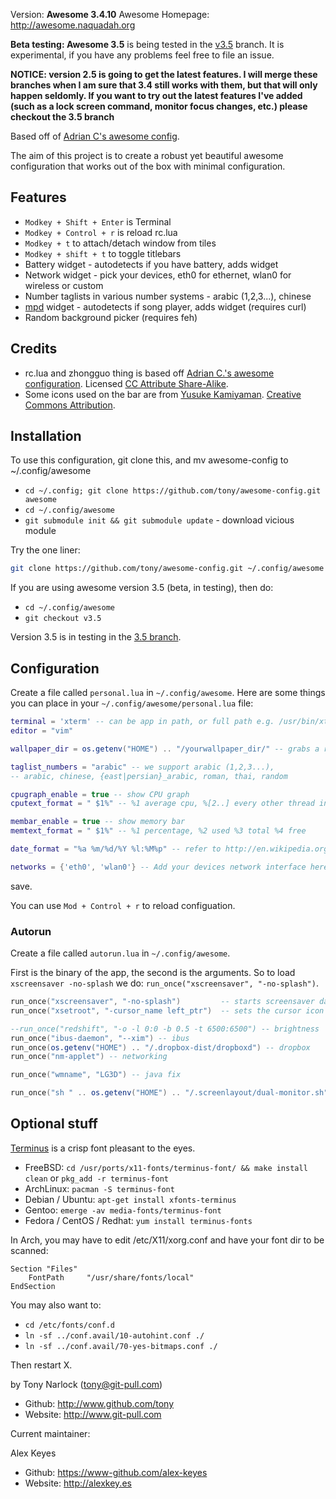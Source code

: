 Version: **Awesome 3.4.10**
Awesome Homepage: http://awesome.naquadah.org

**Beta testing: Awesome 3.5** is being tested in the [v3.5](https://github.com/tony/awesome-config/tree/v3.5) branch. It is experimental, if you have any problems feel free to file an issue.

**NOTICE: version 2.5 is going to get the latest features.  I will merge these branches when I am sure that 3.4 still works with them, but that will only happen seldomly.  If you want to try out the latest features I've added (such as a lock screen command, monitor focus changes, etc.) please checkout the 3.5 branch**

Based off of [Adrian C's awesome config](http://git.sysphere.org/awesome-configs/).

The aim of this project is to create a robust yet beautiful awesome configuration that works out of the box
with minimal configuration.

Features
--------
  * `Modkey + Shift + Enter` is Terminal
  * `Modkey + Control + r` is reload rc.lua
  * `Modkey + t` to attach/detach window from tiles
  * `Modkey + shift + t` to toggle titlebars
  * Battery widget - autodetects if you have battery, adds widget
  * Network widget - pick your devices, eth0 for ethernet, wlan0 for wireless or custom
  * Number taglists in various number systems - arabic (1,2,3...), chinese
  * [mpd](http://mpd.wikia.com/wiki/Music_Player_Daemon_Wiki) widget - autodetects if song player, adds widget (requires curl)
  * Random background picker (requires feh)

Credits
-------
  * rc.lua and zhongguo thing is based off [Adrian C.'s awesome configuration](http://git.sysphere.org/awesome-configs/). Licensed [CC Attribute Share-Alike](http://creativecommons.org/licenses/by-sa/3.0/).
  * Some icons used on the bar are from [Yusuke Kamiyaman](http://p.yusukekamiyamane.com/). [Creative Commons Attribution](http://creativecommons.org/licenses/by/3.0/).

Installation
------------
To use this configuration, git clone this, and mv awesome-config to ~/.config/awesome

  * `cd ~/.config; git clone https://github.com/tony/awesome-config.git awesome`
  * `cd ~/.config/awesome`
  * `git submodule init && git submodule update` - download vicious module

Try the one liner:

```bash
git clone https://github.com/tony/awesome-config.git ~/.config/awesome && cd ~/.config/awesome && git submodule init && git submodule update && less ~/.config/awesome/README.md
```

If you are using awesome version 3.5 (beta, in testing), then do:

  * `cd ~/.config/awesome`
  * `git checkout v3.5`

Version 3.5 is in testing in the [3.5 branch](https://github.com/tony/awesome-config/tree/v3.5).

Configuration
-------------
  Create a file called `personal.lua` in `~/.config/awesome`. Here are some things you can place in
  your `~/.config/awesome/personal.lua` file:

```lua
terminal = 'xterm' -- can be app in path, or full path e.g. /usr/bin/xterm
editor = "vim"

wallpaper_dir = os.getenv("HOME") .. "/yourwallpaper_dir/" -- grabs a random bg

taglist_numbers = "arabic" -- we support arabic (1,2,3...),
-- arabic, chinese, {east|persian}_arabic, roman, thai, random

cpugraph_enable = true -- show CPU graph
cputext_format = " $1%" -- %1 average cpu, %[2..] every other thread individually

membar_enable = true -- show memory bar
memtext_format = " $1%" -- %1 percentage, %2 used %3 total %4 free

date_format = "%a %m/%d/%Y %l:%M%p" -- refer to http://en.wikipedia.org/wiki/Date_(Unix) specifiers

networks = {'eth0', 'wlan0'} -- Add your devices network interface here netwidget, only show one that works
```

  save.

  You can use `Mod + Control + r` to reload configuation.

### Autorun
  Create a file called `autorun.lua` in `~/.config/awesome`.

  First is the binary of the app, the second is the arguments. So to load `xscreensaver -no-splash` we do:
  `run_once("xscreensaver", "-no-splash")`.

```lua
run_once("xscreensaver", "-no-splash")         -- starts screensaver daemon 
run_once("xsetroot", "-cursor_name left_ptr")  -- sets the cursor icon

--run_once("redshift", "-o -l 0:0 -b 0.5 -t 6500:6500") -- brightness
run_once("ibus-daemon", "--xim") -- ibus
run_once(os.getenv("HOME") .. "/.dropbox-dist/dropboxd") -- dropbox
run_once("nm-applet") -- networking

run_once("wmname", "LG3D") -- java fix

run_once("sh " .. os.getenv("HOME") .. "/.screenlayout/dual-monitor.sh") -- set screens up
```

Optional stuff
--------------

[Terminus](http://terminus-font.sourceforge.net/) is a crisp font pleasant to the eyes.

  * FreeBSD: `cd /usr/ports/x11-fonts/terminus-font/ && make install clean` or `pkg_add -r terminus-font`
  * ArchLinux: `pacman -S terminus-font`
  * Debian / Ubuntu: `apt-get install xfonts-terminus`
  * Gentoo: `emerge -av media-fonts/terminus-font`
  * Fedora / CentOS / Redhat: `yum install terminus-fonts`

In Arch, you may have to edit /etc/X11/xorg.conf and have your font dir to be scanned:

```
Section "Files"
	FontPath     "/usr/share/fonts/local"
EndSection
```

You may also want to:

  * `cd /etc/fonts/conf.d`
  * `ln -sf ../conf.avail/10-autohint.conf ./`
  * `ln -sf ../conf.avail/70-yes-bitmaps.conf ./`

Then restart X.


by Tony Narlock (tony@git-pull.com)

* Github: http://www.github.com/tony
* Website: http://www.git-pull.com

Current maintainer:

Alex Keyes
* Github: https://www-github.com/alex-keyes
* Website: http://alexkey.es
